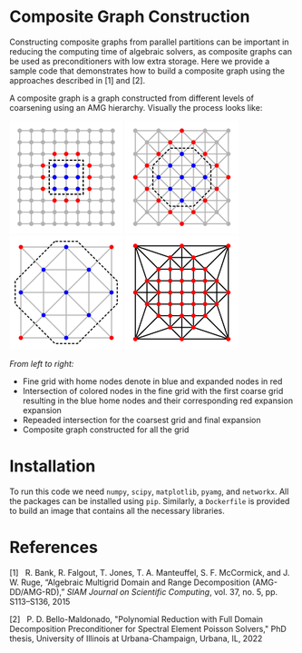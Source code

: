 # Composite Graph Construction

Constructing composite graphs from parallel partitions can be important in reducing the computing time of algebraic solvers, as composite graphs can be used as preconditioners with low extra storage. Here we provide a sample code that demonstrates how to build a composite graph using the approaches described in [1] and [2].

A composite graph is a graph constructed from different levels of coarsening using an AMG hierarchy. Visually the process looks like:

<img src="Figures/layer_0.svg" width=200> <img src="Figures/layer_1.svg" width=200> <img src="Figures/layer_2.svg" width=200> <img src="Figures/composite_graph.svg" width=200>

*From left to right:* 

- Fine grid with home nodes denote in blue and expanded nodes in red
- Intersection of colored nodes in the fine grid with the first coarse grid resulting in the blue home nodes and their corresponding red expansion expansion
- Repeaded intersection for the coarsest grid and final expansion
- Composite graph constructed for all the grid

# Installation

To run this code we need `numpy`, `scipy`, `matplotlib`, `pyamg`, and `networkx`. All the packages can be installed using `pip`. Similarly, a `Dockerfile` is provided to build an image that contains all the necessary libraries.

# References

[1] &nbsp; R. Bank, R. Falgout, T. Jones, T. A. Manteuffel, S. F. McCormick, and J. W. Ruge, “Algebraic Multigrid Domain and Range Decomposition (AMG-DD/AMG-RD),” *SIAM Journal on Scientific Computing*, vol. 37, no. 5, pp. S113–S136, 2015

[2] &nbsp; P. D. Bello-Maldonado, "Polynomial Reduction with Full Domain Decomposition Preconditioner for Spectral Element Poisson Solvers," PhD thesis, University of Illinois at Urbana-Champaign, Urbana, IL, 2022
